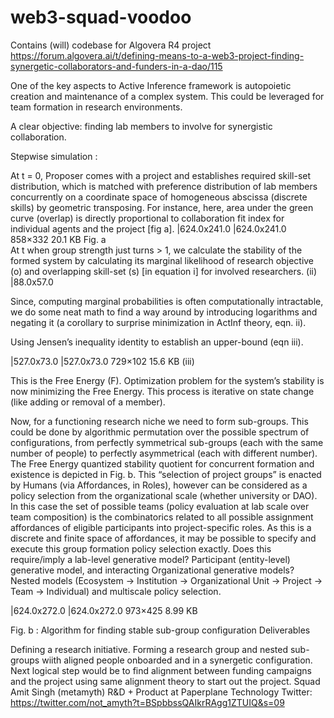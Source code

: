 # web3-squad-voodoo
Contains (will) codebase for Algovera R4 project https://forum.algovera.ai/t/defining-means-to-a-web3-project-finding-synergetic-collaborators-and-funders-in-a-dao/115

One of the key aspects to Active Inference framework is autopoietic creation and maintenance of a complex system. This could be leveraged for team formation in research environments.

A clear objective: finding lab members to involve for synergistic collaboration.

Stepwise simulation :

At t = 0, Proposer comes with a project and establishes required skill-set distribution, which is matched with preference distribution of lab members concurrently on a coordinate space of homogeneous abscissa (discrete skills) by geometric transposing. For instance, here, area under the green curve (overlap) is directly proportional to collaboration fit index for individual agents and the project [fig a].
|624.0x241.0
|624.0x241.0
858×332 20.1 KB
                                     Fig. a  
At t when group strength just turns > 1, we calculate the stability of the formed system by calculating its marginal likelihood of research objective (o) and overlapping skill-set (s) [in equation i] for involved researchers.
(ii) |88.0x57.0

Since, computing marginal probabilities is often computationally intractable, we do some neat math to find a way around by introducing logarithms and negating it (a corollary to surprise minimization in ActInf theory, eqn. ii).

Using Jensen’s inequality identity to establish an upper-bound (eqn iii).

|527.0x73.0
|527.0x73.0
729×102 15.6 KB
(iii)

This is the Free Energy (F). Optimization problem for the system’s stability is now minimizing the Free Energy. This process is iterative on state change (like adding or removal of a member).

Now, for a functioning research niche we need to form sub-groups. This could be done by algorithmic permutation over the possible spectrum of configurations, from perfectly symmetrical sub-groups (each with the same number of people) to perfectly asymmetrical (each with different number). The Free Energy quantized stability quotient for concurrent formation and existence is depicted in Fig. b. This “selection of project groups” is enacted by Humans (via Affordances, in Roles), however can be considered as a policy selection from the organizational scale (whether university or DAO). In this case the set of possible teams (policy evaluation at lab scale over team composition) is the combinatorics related to all possible assignment affordances of eligible participants into project-specific roles. As this is a discrete and finite space of affordances, it may be possible to specify and execute this group formation policy selection exactly.
Does this require/imply a lab-level generative model?
Participant (entity-level) generative model, and interacting Organizational generative models?
Nested models (Ecosystem → Institution → Organizational Unit → Project → Team → Individual) and multiscale policy selection.

|624.0x272.0
|624.0x272.0
973×425 8.99 KB

Fig. b : Algorithm for finding stable sub-group configuration
Deliverables

Defining a research initiative.
Forming a research group and nested sub-groups wiith aligned people onboarded and in a synergetic configuration.
Next logical step would be to find alignment between funding campaigns and the project using same alignment theory to start out the project.
Squad
Amit Singh (metamyth)
R&D + Product at Paperplane Technology
Twitter: https://twitter.com/not_amyth?t=BSpbbssQAIkrRAgg1ZTUIQ&s=09
